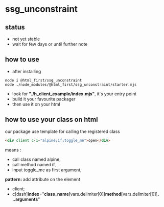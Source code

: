 ﻿# ssg_unconstraint

## status

-   not yet stable
-   wait for few days or until further note

## how to use

-   after installing

```shell
node i @html_first/ssg_unconstraint
node ./node_modules/@html_first/ssg_unconstraint/starter.mjs

```

-   look for **"./h_client_example/index.mjs"**, it's your entry point
-   build it your favourite packager
-   then use it on your html

## how to use your class on html

our package use template for calling the registered class

```html
<div client c-1="alpine;if;toggle_me">open</div>
```

means :

-   call class named alpine,
-   call method named if,
-   input toggle_me as first argument,

**pattern:** add attribute on the element

-   client;
-   c[dash]**index**="**class_name**[vars.delimiter[0]]**method**[vars.delimiter[0]]**...arguments**"
